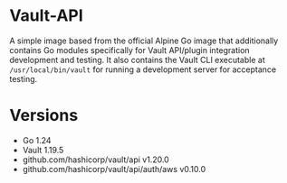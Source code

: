# Vault-API

A simple image based from the official Alpine Go image that additionally contains Go modules specifically for Vault API/plugin integration development and testing. It also contains the Vault CLI executable at `/usr/local/bin/vault` for running a development server for acceptance testing.

# Versions

- Go 1.24
- Vault 1.19.5
- github.com/hashicorp/vault/api v1.20.0
- github.com/hashicorp/vault/api/auth/aws v0.10.0

